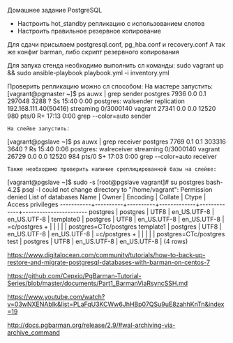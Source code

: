 Домашнее задание
PostgreSQL
- Настроить hot_standby репликацию с использованием слотов
- Настроить правильное резервное копирование

Для сдачи присылаем postgresql.conf, pg_hba.conf и recovery.conf
А так же конфиг barman, либо скрипт резервного копирования

Для запука стенда необходимо выполнить сл команды:
    sudo vagrant up && sudo ansible-playbook playbook.yml -i inventory.yml

Проверить репликацию можно сл способом:
    На мастере запустить:
[vagrant@pgmaster ~]$ ps auwx | grep sender
postgres  7936  0.0  0.1 297048  3288 ?        Ss   15:40   0:00 postgres: walsender replication 192.168.111.40(50416) streaming 0/3000140
vagrant  27341  0.0  0.0  12520   980 pts/0    R+   17:13   0:00 grep --color=auto sender

    На слейве запустить:
[vagrant@pgslave ~]$ ps auwx | grep receiver
postgres  7769  0.1  0.1 303316  3640 ?        Rs   15:40   0:06 postgres: walreceiver   streaming 0/3000140
vagrant  26729  0.0  0.0  12520   984 pts/0    S+   17:03   0:00 grep --color=auto receiver

    Также необходимо проверить наличие среплицированной базы на слейве:
[vagrant@pgslave ~]$ sudo -s
[root@pgslave vagrant]# su postgres
bash-4.2$ psql -l
could not change directory to "/home/vagrant": Permission denied
                                  List of databases
   Name    |  Owner   | Encoding |   Collate   |    Ctype    |   Access privileges
-----------+----------+----------+-------------+-------------+-----------------------
 postgres  | postgres | UTF8     | en_US.UTF-8 | en_US.UTF-8 |
 template0 | postgres | UTF8     | en_US.UTF-8 | en_US.UTF-8 | =c/postgres          +
           |          |          |             |             | postgres=CTc/postgres
 template1 | postgres | UTF8     | en_US.UTF-8 | en_US.UTF-8 | =c/postgres          +
           |          |          |             |             | postgres=CTc/postgres
 test      | postgres | UTF8     | en_US.UTF-8 | en_US.UTF-8 |
(4 rows)














https://www.digitalocean.com/community/tutorials/how-to-back-up-restore-and-migrate-postgresql-databases-with-barman-on-centos-7

https://github.com/Cepxio/PgBarman-Tutorial-Series/blob/master/documents/Part1_BarmanViaRsyncSSH.md

https://www.youtube.com/watch?v=03wNXENAbIk&list=PLaFqU3KCWw6JhHBp07QSu9uE8zahhKnTn&index=19

http://docs.pgbarman.org/release/2.9/#wal-archiving-via-archive_command